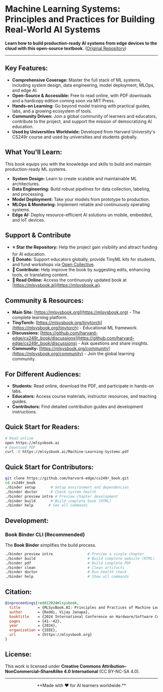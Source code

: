 # Machine Learning Systems: Principles and Practices for Building Real-World AI Systems

**Learn how to build production-ready AI systems from edge devices to the cloud with this open-source textbook.**  ([Original Repository](https://github.com/harvard-edge/cs249r_book))

---

## Key Features:

*   **Comprehensive Coverage:** Master the full stack of ML systems, including system design, data engineering, model deployment, MLOps, and edge AI.
*   **Open-Source & Accessible:** Free to read online, with PDF downloads and a hardcopy edition coming soon via MIT Press.
*   **Hands-on Learning:** Go beyond model training with practical guides, labs, and a growing ecosystem of tools.
*   **Community Driven:** Join a global community of learners and educators, contribute to the project, and support the mission of democratizing AI education.
*   **Used by Universities Worldwide:** Developed from Harvard University's CS249r course and used by universities and students globally.

## What You'll Learn:

This book equips you with the knowledge and skills to build and maintain production-ready ML systems.

*   **System Design:** Learn to create scalable and maintainable ML architectures.
*   **Data Engineering:** Build robust pipelines for data collection, labeling, and processing.
*   **Model Deployment:** Take your models from prototype to production.
*   **MLOps & Monitoring:** Implement reliable and continuously operating systems.
*   **Edge AI:** Deploy resource-efficient AI solutions on mobile, embedded, and IoT devices.

## Support & Contribute

*   **⭐ Star the Repository:** Help the project gain visibility and attract funding for AI education.
*   **💝 Donate:** Support educators globally, provide TinyML kits for students, and fund workshops via [Open Collective](https://opencollective.com/mlsysbook).
*   **🤝 Contribute:** Help improve the book by suggesting edits, enhancing tools, or translating content.
*   **📖 Read Online:** Access the continuously updated book at [https://mlsysbook.ai](https://mlsysbook.ai).

## Community & Resources:

*   **Main Site:** [https://mlsysbook.org](https://mlsysbook.org) - The complete learning platform.
*   **TinyTorch:** [https://mlsysbook.org/tinytorch](https://mlsysbook.org/tinytorch) - Educational ML framework.
*   **Discussions:** [https://github.com/harvard-edge/cs249r_book/discussions](https://github.com/harvard-edge/cs249r_book/discussions) - Ask questions and share insights.
*   **Community:** [https://mlsysbook.org/community](https://mlsysbook.org/community) - Join the global learning community.

## For Different Audiences:

*   **Students:** Read online, download the PDF, and participate in hands-on labs.
*   **Educators:** Access course materials, instructor resources, and teaching guides.
*   **Contributors:** Find detailed contribution guides and development instructions.

## Quick Start for Readers:

```bash
# Read online
open https://mlsysbook.ai
# Download PDF
curl -O https://mlsysbook.ai/Machine-Learning-Systems.pdf
```

## Quick Start for Contributors:

```bash
git clone https://github.com/harvard-edge/cs249r_book.git
cd cs249r_book
./binder setup       # Setup environment and dependencies
./binder doctor      # Check system health
./binder preview intro # Preview chapter development
./binder build       # Build complete book (HTML)
./binder help       # See all commands
```

## Development:

### Book Binder CLI (Recommended)

The **Book Binder** simplifies the build process.

```bash
./binder preview intro                # Preview a single chapter
./binder build                        # Build complete website (HTML)
./binder pdf                          # Build complete PDF
./binder clean                        # Clean artifacts
./binder doctor                       # Run health check
./binder help                         # Show all commands
```

## Citation:

```bibtex
@inproceedings{reddi2024mlsysbook,
  title        = {MLSysBook.AI: Principles and Practices of Machine Learning Systems Engineering},
  author       = {Reddi, Vijay Janapa},
  booktitle    = {2024 International Conference on Hardware/Software Codesign and System Synthesis (CODES+ ISSS)},
  pages        = {41--42},
  year         = {2024},
  organization = {IEEE},
  url          = {https://mlsysbook.org}
}
```

## License:

This work is licensed under **Creative Commons Attribution–NonCommercial–ShareAlike 4.0 International** (CC BY-NC-SA 4.0).

---

<div align="center">
**Made with ❤️ for AI learners worldwide.**
</div>